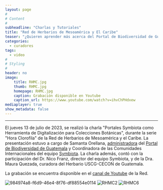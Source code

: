 ```yaml
---
layout: page
#
# Content
#
subheadline: "Charlas y Tutoriales"
title: "Red de Herbarios de Mesoamérica y El Caribe"
teaser: "¿Quieren aprender más acerca del Portal de Biodiversidad de Guatemala? Pueden explorar nuestra serie de videos con charlas informativas y tutoriales acerca las herramientas disponibles para el manejo y digitalización de colecciones. "
categories:
  - curadores
tags:
  - video
#
# Styling
#
header: no
image:
    title: RHMC.jpg
    thumb: RHMC.jpg
    homepage: RHMC.jpg
    caption: Grabación disponible en Youtube
    caption_url: https://www.youtube.com/watch?v=ihvChPHdxew
mediaplayer: true
show_metadata: false
---
```


---

El jueves 13 de julio de 2023, se realizó la charla "Portales Symbiota como Herramienta de Digitalización para Colecciones Botánicas", durante la serie "Hora Clorofila" de la Red de Herbarios de Mesoamérica y el Caribe. La presentación estuvo a cargo de Samanta Orellana, [administradora](https://biodiversidadgt.github.io/docs/contactos/) del [Portal de Biodiversidad de Guatemala](https://biodiversidad.gt) y Coordinadora de las Comunidades Internacionales del equipo [Symbiota](https://symbiota.org/ayuda). La charla además, contó con la participación del Dr. Nico Franz, director del equipo Symbiota, y de la Dra. Maura Quezada, curadora del Herbario USCG-CECON de Guatemala.

La grabación se encuentra disponible en el [canal de Youtube](https://www.youtube.com/watch?v=ihvChPHdxew) de la Red.

![984974a8-f6d9-46e4-8f76-df88554e0114](https://github.com/biodiversidadgt/docs/assets/69399374/b26c6b7f-dc15-4bd1-bb61-e551b2d6a1b3)
![RHMC2](https://github.com/biodiversidadgt/docs/assets/69399374/d7cbc28c-7423-4062-91a0-61527dca6616)
![RHMC6](https://github.com/biodiversidadgt/docs/assets/69399374/ee82bc88-dde2-4c10-a71e-444c0876b66b)






